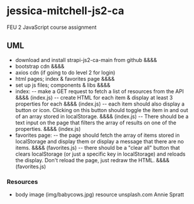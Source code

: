 # jessica-mitchell-js2-ca

FEU 2 JavaScript course assignment

## UML

- download and install strapi-js2-ca-main from github &&&&
- bootstrap cdn &&&&
- axios cdn (if going to do level 2 for login)
- html pages; index & favorites page &&&&
- set up js files; components & libs &&&&
- index:
  -- make a GET request to fetch a list of resources from the API &&&& (index.js)
  -- create HTML for each item & display at least 3 properties for each &&&& (index.js)
  -- each item should also display a button or icon. Clicking on this button should toggle the item in and out of an array stored in localStorage. &&&& (index.js)
  -- There should be a text input on the page that filters the array of results on one of the properties. &&&& (index.js)
- favorites page:
  -- the page should fetch the array of items stored in localStorage and display them or display a message that there are no items. &&&& (favorites.js)
  -- there should be a "clear all" button that clears localStorage (or just a specific key in localStorage) and reloads the display. Don't reload the page, just redraw the HTML. &&&& (favorites.js)

### Resources

- body image (img/babycows.jpg) resource unsplash.com Annie Spratt
